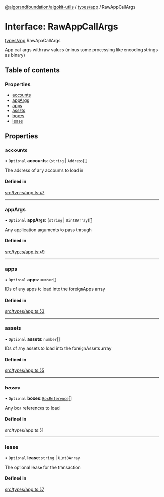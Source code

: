 [@algorandfoundation/algokit-utils](../README.md) / [types/app](../modules/types_app.md) / RawAppCallArgs

# Interface: RawAppCallArgs

[types/app](../modules/types_app.md).RawAppCallArgs

App call args with raw values (minus some processing like encoding strings as binary)

## Table of contents

### Properties

- [accounts](types_app.RawAppCallArgs.md#accounts)
- [appArgs](types_app.RawAppCallArgs.md#appargs)
- [apps](types_app.RawAppCallArgs.md#apps)
- [assets](types_app.RawAppCallArgs.md#assets)
- [boxes](types_app.RawAppCallArgs.md#boxes)
- [lease](types_app.RawAppCallArgs.md#lease)

## Properties

### accounts

• `Optional` **accounts**: (`string` \| `Address`)[]

The address of any accounts to load in

#### Defined in

[src/types/app.ts:47](https://github.com/algorandfoundation/algokit-utils-ts/blob/main/src/types/app.ts#L47)

___

### appArgs

• `Optional` **appArgs**: (`string` \| `Uint8Array`)[]

Any application arguments to pass through

#### Defined in

[src/types/app.ts:49](https://github.com/algorandfoundation/algokit-utils-ts/blob/main/src/types/app.ts#L49)

___

### apps

• `Optional` **apps**: `number`[]

IDs of any apps to load into the foreignApps array

#### Defined in

[src/types/app.ts:53](https://github.com/algorandfoundation/algokit-utils-ts/blob/main/src/types/app.ts#L53)

___

### assets

• `Optional` **assets**: `number`[]

IDs of any assets to load into the foreignAssets array

#### Defined in

[src/types/app.ts:55](https://github.com/algorandfoundation/algokit-utils-ts/blob/main/src/types/app.ts#L55)

___

### boxes

• `Optional` **boxes**: [`BoxReference`](types_app.BoxReference.md)[]

Any box references to load

#### Defined in

[src/types/app.ts:51](https://github.com/algorandfoundation/algokit-utils-ts/blob/main/src/types/app.ts#L51)

___

### lease

• `Optional` **lease**: `string` \| `Uint8Array`

The optional lease for the transaction

#### Defined in

[src/types/app.ts:57](https://github.com/algorandfoundation/algokit-utils-ts/blob/main/src/types/app.ts#L57)
